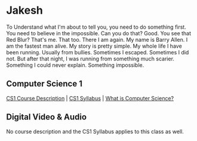# Jakesh
To Understand what I'm about to tell you, you need to do something first. You need to believe in the impossible. Can you do that? Good. You see that Red Blur? That's me. That too. There I am again. My name is Barry Allen. I am the fastest man alive. My story is pretty simple. My whole life I have been running. Usually from bullies. Sometimes I escaped. Sometimes I did not. But after that night, I was running from something much scarier. Something I could never explain. Something impossible.
## Computer Science 1
[CS1 Course Description](https://perezjac001.github.io/Jakesh/description) | 
[CS1 Syllabus](https://perezjac001.github.io/Jakesh/syllabus) | 
[What is Computer Science?](hhtps://perezjac001.github.io/Jakesh/whatiscompsci)
## Digital Video & Audio
No course description and the CS1 Syllabus applies to this class as well.
